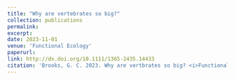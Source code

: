 ```yaml
---
title: "Why are vertebrates so big?"
collection: publications
permalink: 
excerpt:
date: 2023-11-01
venue: 'Functional Ecology'
paperurl:
link: http://dx.doi.org/10.1111/1365-2435.14433
citation: 'Brooks, G. C. 2023. Why are vertbrates so big? <i>Functional Ecology</i> 37:2764-2766'
---
```

